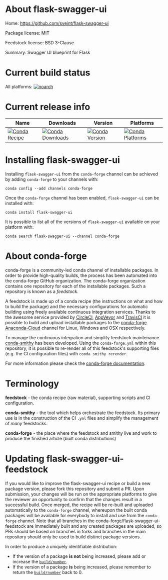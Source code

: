 About flask-swagger-ui
======================

Home: https://github.com/sveint/flask-swagger-ui

Package license: MIT

Feedstock license: BSD 3-Clause

Summary: Swagger UI blueprint for Flask



Current build status
====================

All platforms:
[![noarch](https://img.shields.io/circleci/project/github/conda-forge/flask-swagger-ui-feedstock/master.svg?label=noarch)](https://circleci.com/gh/conda-forge/flask-swagger-ui-feedstock)

Current release info
====================

| Name | Downloads | Version | Platforms |
| --- | --- | --- | --- |
| [![Conda Recipe](https://img.shields.io/badge/recipe-flask--swagger--ui-green.svg)](https://anaconda.org/conda-forge/flask-swagger-ui) | [![Conda Downloads](https://img.shields.io/conda/dn/conda-forge/flask-swagger-ui.svg)](https://anaconda.org/conda-forge/flask-swagger-ui) | [![Conda Version](https://img.shields.io/conda/vn/conda-forge/flask-swagger-ui.svg)](https://anaconda.org/conda-forge/flask-swagger-ui) | [![Conda Platforms](https://img.shields.io/conda/pn/conda-forge/flask-swagger-ui.svg)](https://anaconda.org/conda-forge/flask-swagger-ui) |

Installing flask-swagger-ui
===========================

Installing `flask-swagger-ui` from the `conda-forge` channel can be achieved by adding `conda-forge` to your channels with:

```
conda config --add channels conda-forge
```

Once the `conda-forge` channel has been enabled, `flask-swagger-ui` can be installed with:

```
conda install flask-swagger-ui
```

It is possible to list all of the versions of `flask-swagger-ui` available on your platform with:

```
conda search flask-swagger-ui --channel conda-forge
```


About conda-forge
=================

conda-forge is a community-led conda channel of installable packages.
In order to provide high-quality builds, the process has been automated into the
conda-forge GitHub organization. The conda-forge organization contains one repository
for each of the installable packages. Such a repository is known as a *feedstock*.

A feedstock is made up of a conda recipe (the instructions on what and how to build
the package) and the necessary configurations for automatic building using freely
available continuous integration services. Thanks to the awesome service provided by
[CircleCI](https://circleci.com/), [AppVeyor](http://www.appveyor.com/)
and [TravisCI](https://travis-ci.org/) it is possible to build and upload installable
packages to the [conda-forge](https://anaconda.org/conda-forge)
[Anaconda-Cloud](http://docs.anaconda.org/) channel for Linux, Windows and OSX respectively.

To manage the continuous integration and simplify feedstock maintenance
[conda-smithy](http://github.com/conda-forge/conda-smithy) has been developed.
Using the ``conda-forge.yml`` within this repository, it is possible to re-render all of
this feedstock's supporting files (e.g. the CI configuration files) with ``conda smithy rerender``.

For more information please check the [conda-forge documentation](https://conda-forge.org/docs/).

Terminology
===========

**feedstock** - the conda recipe (raw material), supporting scripts and CI configuration.

**conda-smithy** - the tool which helps orchestrate the feedstock.
                   Its primary use is in the construction of the CI ``.yml`` files
                   and simplify the management of *many* feedstocks.

**conda-forge** - the place where the feedstock and smithy live and work to
                  produce the finished article (built conda distributions)


Updating flask-swagger-ui-feedstock
===================================

If you would like to improve the flask-swagger-ui recipe or build a new
package version, please fork this repository and submit a PR. Upon submission,
your changes will be run on the appropriate platforms to give the reviewer an
opportunity to confirm that the changes result in a successful build. Once
merged, the recipe will be re-built and uploaded automatically to the
`conda-forge` channel, whereupon the built conda packages will be available for
everybody to install and use from the `conda-forge` channel.
Note that all branches in the conda-forge/flask-swagger-ui-feedstock are
immediately built and any created packages are uploaded, so PRs should be based
on branches in forks and branches in the main repository should only be used to
build distinct package versions.

In order to produce a uniquely identifiable distribution:
 * If the version of a package **is not** being increased, please add or increase
   the [``build/number``](http://conda.pydata.org/docs/building/meta-yaml.html#build-number-and-string).
 * If the version of a package **is** being increased, please remember to return
   the [``build/number``](http://conda.pydata.org/docs/building/meta-yaml.html#build-number-and-string)
   back to 0.